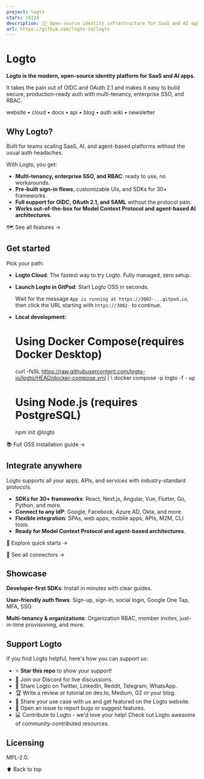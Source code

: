 ```yaml
---
project: logto
stars: 10134
description: 🧑‍🚀 Open-source identity infrastructure for SaaS and AI apps, built on OIDC and OAuth 2.1 with multi-tenancy, SSO, and RBAC.
url: https://github.com/logto-io/logto
---
```


Logto
=====

**Logto is the modern, open-source identity platform for SaaS and AI apps.**

It takes the pain out of OIDC and OAuth 2.1 and makes it easy to build secure, production-ready auth with multi-tenancy, enterprise SSO, and RBAC.

website • cloud • docs • api • blog • auth wiki • newsletter

Why Logto?
----------

Built for teams scaling SaaS, AI, and agent-based platforms without the usual auth headaches.

With Logto, you get:

-   **Multi-tenancy, enterprise SSO, and RBAC**: ready to use, no workarounds.
-   **Pre-built sign-in flows**, customizable UIs, and SDKs for 30+ frameworks.
-   **Full support for OIDC, OAuth 2.1, and SAML** without the protocol pain.
-   **Works out-of-the-box for Model Context Protocol and agent-based AI architectures**.

🗺️ See all features →

Get started
-----------

Pick your path:

-   **Logto Cloud**: The fastest way to try Logto. Fully managed, zero setup.
    
-   **Launch Logto in GitPod**: Start Logto OSS in seconds.
    
    Wait for the message `App is running at https://3002-...gitpod.io`, then click the URL starting with `https://3002-` to continue.
    
-   **Local development:**
    
    # Using Docker Compose(requires Docker Desktop)
    curl -fsSL https://raw.githubusercontent.com/logto-io/logto/HEAD/docker-compose.yml | \\
    docker compose -p logto -f - up
    
    # Using Node.js (requires PostgreSQL)
    npm init @logto
    

📚 Full OSS installation guide →

Integrate anywhere
------------------

Logto supports all your apps, APIs, and services with industry-standard protocols.

-   **SDKs for 30+ frameworks**: React, Next.js, Angular, Vue, Flutter, Go, Python, and more.
-   **Connect to any IdP**: Google, Facebook, Azure AD, Okta, and more.
-   **Flexible integration**: SPAs, web apps, mobile apps, APIs, M2M, CLI tools.
-   **Ready for Model Context Protocol and agent-based architectures**.

🚀 Explore quick starts →

🔌 See all connectors →

Showcase
--------

**Developer-first SDKs**: Install in minutes with clear guides.

**User-friendly auth flows**: Sign-up, sign-in, social login, Google One Tap, MFA, SSO.

**Multi-tenancy & organizations**: Organization RBAC, member invites, just-in-time provisioning, and more.

Support Logto
-------------

If you find Logto helpful, here's how you can support us:

-   ⭐ **Star this repo** to show your support!
-   💬 Join our Discord for live discussions.
-   📢 Share Logto on Twitter, LinkedIn, Reddit, Telegram, WhatsApp.
-   🏆 Write a review or tutorial on dev.to, Medium, G2 or your blog.
-   💬 Share your use case with us and get featured on the Logto website.
-   🙋 Open an issue to report bugs or suggest features.
-   💻 Contribute to Logto - we'd love your help! Check out Logto awesome of community-contributed resources.

Licensing
---------

MPL-2.0.

⬆️ Back to top
